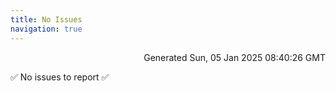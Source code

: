 ```yaml
---
title: No Issues
navigation: true
---
```


<p style="text-align:right;color:#cccs">
Generated Sun, 05 Jan 2025 08:40:26 GMT
</p>
<p>✅ No issues to report ✅</p>



